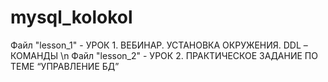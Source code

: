 # mysql_kolokol
Файл "lesson_1" - УРОК 1. ВЕБИНАР. УСТАНОВКА ОКРУЖЕНИЯ. DDL – КОМАНДЫ \n
Файл "lesson_2" - УРОК 2. ПРАКТИЧЕСКОЕ ЗАДАНИЕ ПО ТЕМЕ “УПРАВЛЕНИЕ БД”
